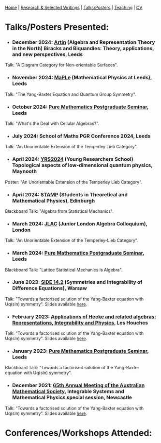 [Home](https://benjimorris.github.io/)  |  [Research & Selected Writings](https://benjimorris.github.io/research.html)  |  [Talks/Posters](https://benjimorris.github.io/talks.html)  |  [Teaching](https://benjimorris.github.io/teaching.html) | [CV](https://benjimorris.github.io/CV.html)

# Talks/Posters Presented:


- ### December 2024: [Artin](https://conferences.leeds.ac.uk/artin/) (Algebra and Representation Theory in the North) Biracks and Biquandles: Theory, applications, and new perspectives, Leeds
Talk: "A Diagram Category for Non-orientable Surfaces". 
- ### November 2024: [MaPLe](https://anupanand.space/maple/) (Mathematical Physics at Leeds), Leeds
Talk: "The Yang-Baxter Equation and Quantum Group Symmetry". 
- ### October 2024: [Pure Mathematics Postgraduate Seminar](https://leeds-maths-pgr.github.io/pure/seminar.html), Leeds
Talk: "What's the Deal with Cellular Algebras?". 
- ### July 2024: School of Maths PGR Conference 2024, Leeds
Talk: "An Unorientable Extension of the Temperley Lieb Category". 
- ### April 2024: [YRS2024](https://sites.google.com/view/yrs-topo-lowdim) (Young Researchers School) Topological aspects of low-dimensional quantum physics, Maynooth
Poster: "An Unorientable Extension of the Temperley Lieb Category". 
- ### April 2024: [STAMP](https://higgs.ph.ed.ac.uk/events/stamp/) (Students in Theoretical and Mathematical Physics), Edinburgh
Blackboard Talk: "Algebra from Statistical Mechanics".
- ### March 2024: [JLAC](https://www.imperial.ac.uk/pure-mathematics/seminars/junior-london-algebra-colloquium/) (Junior London Algebra Colloquium), London
Talk: "An Unorientable Extension of the Temperley-Lieb Category". 
- ### March 2024: [Pure Mathematics Postgraduate Seminar](https://leeds-maths-pgr.github.io/pure/seminar.html), Leeds
Blackboard Talk: "Lattice Statistical Mechanics is Algebra".
- ### June 2023: [SIDE 14.2](http://indico.fuw.edu.pl/conferenceDisplay.py?ovw=True&confId=67) (Symmetries and Integrability of Difference Equations), Warsaw
Talk: "Towards a factorised solution of the Yang-Baxter equation with Uq(sln) symmetry". Slides available [here](/documents/side_talk.pdf).
- ### February 2023: [Applications of Hecke and related algebras: Representations, Integrability and Physics](https://indico.math.cnrs.fr/event/6037/), Les Houches
Talk: "Towards a factorised solution of the Yang-Baxter equation with Uq(sln) symmetry". Slides available [here](/documents/talk.pdf).
- ### January 2023: [Pure Mathematics Postgraduate Seminar](https://leeds-maths-pgr.github.io/pure/seminar.html), Leeds
Blackboard Talk: "Towards a factorised solution of the Yang-Baxter equation with Uq(sln) symmetry".
- ### December 2021: [65th Annual Meeting of the Australian Mathematical Society](https://carmamaths.org/meetings/austms2021/#page=about), Integrable Systems and Mathematical Physics special session, Newcastle
Talk: "Towards a factorised solution of the Yang-Baxter equation with Uq(sln) symmetry". Slides available [here](/documents/AustMS2021_Pres.pdf).


# Conferences/Workshops Attended:

